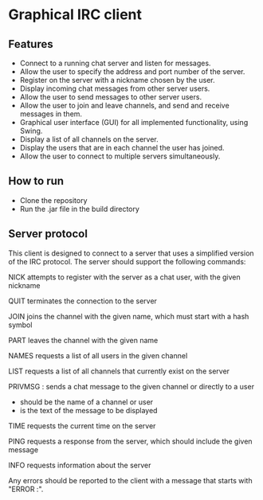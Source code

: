 # Graphical IRC client 

## Features
- Connect to a running chat server and listen for messages.
- Allow the user to specify the address and port number of the server.
- Register on the server with a nickname chosen by the user.
- Display incoming chat messages from other server users.
- Allow the user to send messages to other server users.
- Allow the user to join and leave channels, and send and receive messages in them.
- Graphical user interface (GUI) for all implemented functionality, using Swing.
- Display a list of all channels on the server.
- Display the users that are in each channel the user has joined.
- Allow the user to connect to multiple servers simultaneously.

## How to run
- Clone the repository
- Run the .jar file in the build directory

## Server protocol
This client is designed to connect to a server that uses a simplified version of the IRC protocol. The server should support the following commands: 

NICK <nickname>
attempts to register with the server as a chat user, with the given nickname

QUIT
terminates the connection to the server

JOIN <channel>
joins the channel with the given name, which must start with a hash symbol

PART <channel>
leaves the channel with the given name

NAMES <channel>
requests a list of all users in the given channel

LIST
requests a list of all channels that currently exist on the server

PRIVMSG <target> :<message>
sends a chat message to the given channel or directly to a user
- <target> should be the name of a channel or user
- <message> is the text of the message to be displayed

TIME
requests the current time on the server

PING <message>
requests a response from the server, which should include the given message

INFO
requests information about the server

Any errors should be reported to the client with a message that starts with "ERROR :".
